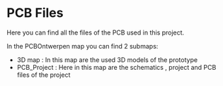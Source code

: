 # PCB Files

Here you can find all the files of the PCB used in this project.

In the PCBOntwerpen map you can find 2 submaps: 

- 3D map : In this map are the used 3D models of the prototype
- PCB_Project : Here in this map are the schematics , project and PCB files of the project


